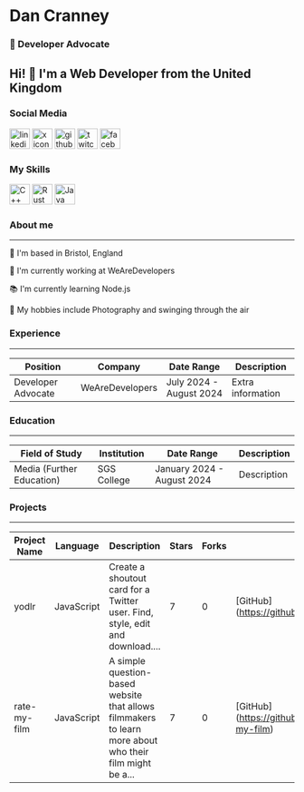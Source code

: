 # Dan Cranney

### 🥑 Developer Advocate

## Hi! 👋 I'm a Web Developer from the United Kingdom

### Social Media

<a href="https://www.linkedin.com/in/danielcranney"><img src="https://ulsesifcfgmgsvjcuvqs.supabase.co/storage/v1/object/public/socials-icons/linkedin.svg?sanitize=true" alt="linkedin icon" width="36" height="36" /></a>
<a href="https://www.x.com/danielcranney"><img src="https://ulsesifcfgmgsvjcuvqs.supabase.co/storage/v1/object/public/socials-icons/x.svg?sanitize=true" alt="x icon" width="36" height="36" /></a>
<a href="https://github.com/danielcranney"><img src="https://ulsesifcfgmgsvjcuvqs.supabase.co/storage/v1/object/public/socials-icons/github.svg?sanitize=true" alt="github icon" width="36" height="36" /></a>
<a href="https://www.twitch.tv/danielcranney"><img src="https://ulsesifcfgmgsvjcuvqs.supabase.co/storage/v1/object/public/socials-icons/twitch.svg?sanitize=true" alt="twitch icon" width="36" height="36" /></a>
<a href="https://www.facebook.com/danielcranney"><img src="https://ulsesifcfgmgsvjcuvqs.supabase.co/storage/v1/object/public/socials-icons/facebook.svg?sanitize=true" alt="facebook icon" width="36" height="36" /></a>

### My Skills

<span><img src="https://ulsesifcfgmgsvjcuvqs.supabase.co/storage/v1/object/public/skills-icons/cplus.svg?sanitize=true" width="36" height="36" alt="C++" /></span>
<span><img src="https://ulsesifcfgmgsvjcuvqs.supabase.co/storage/v1/object/public/skills-icons/rust.svg?sanitize=true" width="36" height="36" alt="Rust" /></span>
<span><img src="https://ulsesifcfgmgsvjcuvqs.supabase.co/storage/v1/object/public/skills-icons/java.svg?sanitize=true" width="36" height="36" alt="Java" /></span>

### About me

---

📍 I'm based in Bristol, England

💼 I'm currently working at WeAreDevelopers

📚 I'm currently learning Node.js

🎨 My hobbies include Photography and swinging through the air

### Experience

---

| Position | Company | Date Range | Description |  
| ------------- | ------------- | ------------- | ------------- |  
| Developer Advocate | WeAreDevelopers | July 2024 - August 2024 | Extra information |

### Education

---

| Field of Study | Institution | Date Range | Description |  
| ------------- | ------------- | ------------- | ------------- |  
| Media (Further Education) | SGS College | January 2024 - August 2024 | Description |

### Projects

---

| Project Name | Language | Description | Stars | Forks | GitHub | Visit | Image |  
|--------------|----------|-------------|-------|-------|--------|-------|-------|  
| yodlr | JavaScript | Create a shoutout card for a Twitter user. Find, style, edit and download.... | 7 | 0 | \[GitHub\](https://github.com/danielcranney/yodlr) | \[Visit\](https://yodlr.vercel.app/) | !\[Image\](https://ulsesifcfgmgsvjcuvqs.supabase.co/storage/v1/object/public/project-images/public/Belo%20Horizonte.png) |  
| rate-my-film | JavaScript | A simple question-based website that allows filmmakers to learn more about who their film might be a... | 7 | 0 | \[GitHub\](https://github.com/danielcranney/rate-my-film) | | !\[Image\](https://ulsesifcfgmgsvjcuvqs.supabase.co/storage/v1/object/public/project-images/public/Oppenheimer.png) |